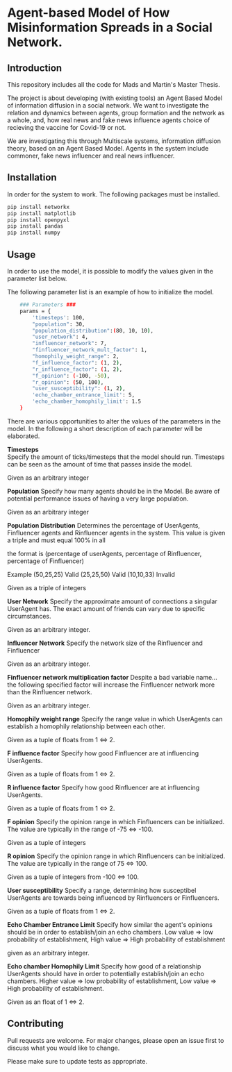 # Agent-based Model of How Misinformation Spreads in a Social Network.

## Introduction
This repository includes all the code for Mads and Martin's Master Thesis. 

The project is about developing (with existing tools) an Agent Based Model of information diffusion in a social network. 
We want to investigate the relation and dynamics between agents, group formation and the network as a whole, and, how real news and fake news influence agents choice of recieving the vaccine for Covid-19 or not. 

We are investigating this through Multiscale systems, information diffusion theory, based on an Agent Based Model. 
Agents in the system include commoner, fake news influencer and real news influencer.

## Installation
In order for the system to work. The following packages must be installed.
```bash
pip install networkx
pip install matplotlib
pip install openpyxl
pip install pandas
pip install numpy
```

## Usage
In order to use the model, it is possible to modify the values given in the parameter list below.

The following parameter list is an example of how to initialize the model.

```bash
    ### Parameters ###
    params = {
        'timesteps': 100,
        "population": 30, 
        "population_distribution":(80, 10, 10), 
        "user_network": 4, 
        "influencer_network": 7, 
        "finfluencer_network_mult_factor": 1,
        "homophily_weight_range": 2,
        "f_influence_factor": (1, 2),
        "r_influence_factor": (1, 2), 
        "f_opinion": (-100, -50), 
        "r_opinion": (50, 100), 
        "user_susceptibility": (1, 2), 
        'echo_chamber_entrance_limit': 5, 
        'echo_chamber_homophily_limit': 1.5 
    }
```
There are various opportunities to alter the values of the parameters in the model. In the following a short description of each parameter will be elaborated.

**Timesteps**\
Specify the amount of ticks/timesteps that the model should run. Timesteps can be seen as the amount of time that passes inside the model.

Given as an arbitrary integer

**Population**
Specify how many agents should be in the Model. Be aware of potential performance issues of having a very large population.

Given as an arbitrary integer

**Population Distribution**
Determines the percentage of UserAgents, Finfluencer agents and Rinfluencer agents in the system. This value is given a triple and must equal 100% in all

the format is (percentage of userAgents, percentage of Rinfluencer, percentage of Finfluencer)

Example
(50,25,25) Valid
(25,25,50) Valid
(10,10,33) Invalid

Given as a triple of integers

**User Network**
Specify the approximate amount of connections a singular UserAgent has. The exact amount of friends can vary due to specific circumstances.

Given as an arbitrary integer.

**Influencer Network**
Specify the network size of the Rinfluencer and Finfluencer

Given as an arbitrary integer.

**Finfluencer network multiplication factor**
Despite a bad variable name... the following specified factor will increase the Finfluencer network more than the Rinfluencer network.

Given as an arbitrary integer.

**Homophily weight range**
Specify the range value in which UserAgents can establish a homophily relationship between each other.

Given as a tuple of floats from 1 <=> 2.

**F influence factor**
Specify how good Finfluencer are at influencing UserAgents.

Given as a tuple of floats from 1 <=> 2.

**R influence factor**
Specify how good Rinfluencer are at influencing UserAgents.

Given as a tuple of floats from 1 <=> 2.

**F opinion**
Specify the opinion range in which Finfluencers can be initialized. The value are typically in the range of -75 <=> -100.

Given as a tuple of integers

**R opinion**
Specify the opinion range in which Rinfluencers can be initialized. The value are typically in the range of 75 <=> 100.

Given as a tuple of integers from -100 <=> 100.

**User susceptibility**
Specify a range, determining how susceptibel UserAgents are towards being influenced by Rinfluencers or Finfluencers.

Given as a tuple of floats from 1 <=> 2.

**Echo Chamber Entrance Limit**
Specify how similar the agent's opinions should be in order to establish/join an echo chambers. Low value => low probability of establishment, High value => High probability of establishment

given as an arbitrary integer.

**Echo chamber Homophily Limit**
Specify how good of a relationship UserAgents should have in order to potentially establish/join an echo chambers. Higher value => low probability of establishment, Low value => High probability of establishment.

Given as an float of 1 <=> 2.

## Contributing
Pull requests are welcome. For major changes, please open an issue first to discuss what you would like to change.

Please make sure to update tests as appropriate.
